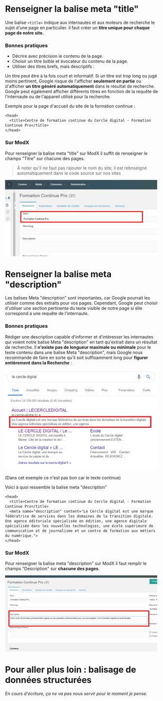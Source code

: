 # Renseigner la balise meta "title"

Une balise `<title>` indique aux internautes et aux moteurs de recherche le sujet d'une page en particulier. il faut créer un **titre unique pour chaque page de notre site.**
### Bonnes pratiques
- Décrire avec précision le contenu de la page.
- Choisir un titre lisible et évocateur du contenu de la page.
- Utiliser des titres brefs, mais descriptifs :

Un titre peut être à la fois court et informatif. Si un titre est trop long ou jugé moins pertinent, Google risque de l'afficher **seulement en partie** ou d'afficher **un titre généré automatiquement** dans le résultat de recherche. Google peut également afficher différents titres en fonction de la requête de l'internaute ou de l'appareil utilisé pour la recherche.

Exemple pour la page d'accueil du site de la formation continue : 

~~~~
<head>
  <title>Centre de formation continue du Cercle digital - Formation Continue Pro</title>
</head>
~~~~

### Sur ModX

Pour renseigner la balise meta "title" sur ModX il suffit de renseigner le champs "Titre" sur chacune des pages. 
>À noter qu'il ne faut pas rajouter le nom du site, il est rebnseigné automatiquement dans le code source sur nos sites

![ModX Meta Title](/img/modx_meta_title.png)

# Renseigner la balise meta "description"

Les balises Meta "description" sont importantes, car Google pourrait les utiliser comme des extraits pour vos pages. Cependant, Google peut choisir d'utiliser une section pertinente du texte visible de notre page si elle correspond à une requête de l'internaute.

### Bonnes pratiques

Rédiger une description capable d'informer et d'intéresser les internautes qui voient notre balise Meta "description" en tant qu'extrait dans un résultat de recherche. Il **n'existe pas de longueur maximale ou minimale** pour le texte contenu dans une balise Meta "description", mais Google nous recommande de faire en sorte qu'il soit suffisamment long pour **figurer entièrement dans la Recherche** : 

![Meta Description](/img/meta_description.png)

(Dans cet exemple ce n'est pas bon car le texte continue)

Voici à quoi ressemble la balise meta "description"

~~~~
<head>
  <title>Centre de formation continue du Cercle digital - Formation Continue Pro</title>
  <meta name="description" content="Le Cercle digital est une marque fédératrice de services dans les domaines de la transition digitale. Une agence éditoriale spécialisée en édition, une agence digitale spécialisée dans les nouvelles technologies, une école supérieure de communication et de journalisme et un centre de formation aux métiers du numérique.">
</head>
~~~~

### Sur ModX

Pour renseigner la balise meta "description" sur ModX il faut remplir le champs "Description" sur **chacune des pages**.

![ModX Meta Description](/img/modx_meta_description.png)

# Pour aller plus loin : balisage de données structurées

*En cours d'écriture, ça ne va pas nous servir pour le moment je pense.*

